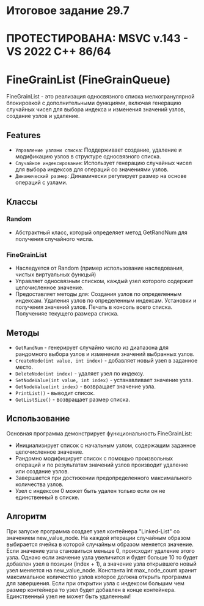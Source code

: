 # Итоговое задание 29.7

# ПРОТЕСТИРОВАНА: MSVC v.143 - VS 2022 C++ 86/64

# FineGrainList (FineGrainQueue)

FineGrainList - это реализация односвязного списка мелкогранулярной блокировкой
с дополнительными функциями, включая генерацию случайных чисел для выбора индекса 
и изменения значений узлов, создание узлов и удаление.


## Features

- `Управление узлами списка`: Поддерживает создание, удаление и модификацию узлов в
  структуре односвязного списка.
- `Случайное индексирование`: Использует генерацию случайных чисел для выбора
  индексов для операций со значениями узлов.
- `Динамический размер`: Динамически регулирует размер на основе операций с узлами.

## Классы

### Random

- Абстрактный класс, который определяет метод GetRandNum для получения случайного числа.

### FineGrainList

- Наследуется от Random (пример использование наследования, чистых виртуальных функцый)
- Управляет односвязным списком, каждый узел которого содержит целочисленное значение.
- Предоставляет методы для:
    Создания узлов по определенным индексам.
    Удаления узлов по определенным индексам.
    Установки и получения значений узлов.
    Печать в консоль всего списка.
    Полученияе текущего размера списка.

## Методы

- `GetRandNum` - генерирует случайно число из диапазона для рандомного выбора узлов
  и изменения значений выбранных узлов.
- `CreateNode(int value, int index)` - добавляет новый узел в заданное место.
- `DeleteNode(int index)` - удаляет узел по индексу.
- `SetNodeValue(int value, int index)` - устанавливает значение узла.
- `GetNodeValue(int index)` - возвращает значение узла.
- `PrintList()` - выводит список.
- `GetListSize()` - возвращает размер списка.

## Использование

Основная программа демонстрирует функциональность FineGrainList:
- Инициализирует список с начальным узлом, содержащим заданное целочисленное значение.
- Рандомно модифицирует список с помощью произвольных операций и по результатам 
  значений узлов производит удаление или создание узлов.
- Завершается при достижении предопределенного максимального количества узлов.
- Узел с индексом 0 может быть удален только если он не единственный в списке.

## Алгоритм

 При запуске программа создает узел контейнера "Linked-List" со значением
 new_value_node. На каждой итерации случайным образом выбирается ячейка в
 которой случайным образом меняется значение. Если значение узла становиться
 меньше 0, происходит удаление этого узла. Однако если значение узла увеличится
 и будет больше 10 то будет добавлен узел в позиции (index + 1), а значение 
 узла открывшего новый узел меняется на new_value_node.
 Константа int max_node_count хранит максимальное количество узлов которое
 должна открыть программа для завершения.
 Если при открытии узла с индексом большим чем размер контейнера то узел будет
 добавлен в конце контейнера.
 Единственный узел не может быть удаленным!
 

